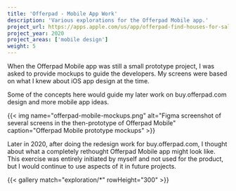 ```yaml
---
title: 'Offerpad - Mobile App Work'
description: 'Various explorations for the Offerpad Mobile app.'
project_url: https://apps.apple.com/us/app/offerpad-find-houses-for-sale/id1354052452
project_year: 2020
project_areas: ['mobile design']
weight: 5
---
```


When the Offerpad Mobile app was still a small prototype project, I was asked to provide mockups to guide the developers. My screens were based on what I knew about iOS app design at the time.

Some of the concepts here would guide my later work on buy.offerpad.com design and more mobile app ideas.

{{< img name="offerpad-mobile-mockups.png" alt="Figma screenshot of several screens in the then-prototype of Offerpad Mobile" caption="Offerpad Mobile prototype mockups" >}}

Later in 2020, after doing the redesign work for buy.offerpad.com, I thought about what a completely rethought Offerpad Mobile app might look like. This exercise was entirely initiated by myself and not used for the product, but I would continue to use aspects of it in future projects.

{{< gallery match="exploration/*" rowHeight="300" >}}
